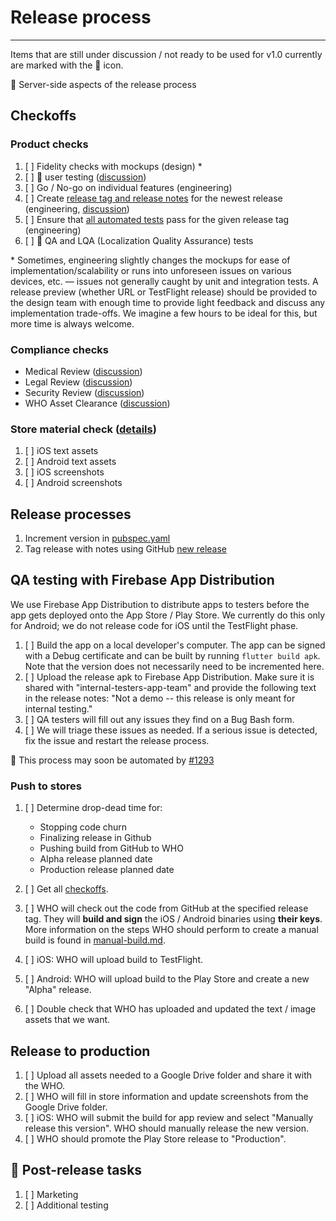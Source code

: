 # Release process

---

Items that are still under discussion / not ready to be used for v1.0 currently are marked with the :construction: icon.

:construction: Server-side aspects of the release process

## Checkoffs

### Product checks

1. [ ] Fidelity checks with mockups (design) \*
1. [ ] :construction: user testing ([discussion](https://github.com/WorldHealthOrganization/app/issues/243))
1. [ ] Go / No-go on individual features (engineering)
1. [ ] Create [release tag and release notes](https://github.com/WorldHealthOrganization/app/releases) for the newest release (engineering, [discussion](https://github.com/WorldHealthOrganization/app/issues/279))
1. [ ] Ensure that [all automated tests](https://github.com/WorldHealthOrganization/app/actions) pass for the given release tag (engineering)
1. [ ] :construction: QA and LQA (Localization Quality Assurance) tests

\* Sometimes, engineering slightly changes the mockups for ease of implementation/scalability or runs into unforeseen issues on various devices, etc. — issues not generally caught by unit and integration tests. A release preview (whether URL or TestFlight release) should be provided to the design team with enough time to provide light feedback and discuss any implementation trade-offs. We imagine a few hours to be ideal for this, but more time is always welcome.

### Compliance checks

- Medical Review ([discussion](https://github.com/WorldHealthOrganization/app/issues/18))
- Legal Review ([discussion](https://github.com/WorldHealthOrganization/app/issues/17))
- Security Review ([discussion](https://github.com/WorldHealthOrganization/app/issues/16))
- WHO Asset Clearance ([discussion](https://github.com/WorldHealthOrganization/app/issues/97))

### Store material check ([details](release/store-asset-checks.md))

1. [ ] iOS text assets
1. [ ] Android text assets
1. [ ] iOS screenshots
1. [ ] Android screenshots

## Release processes

1. Increment version in [pubspec.yaml](https://github.com/WorldHealthOrganization/app/blob/master/client/pubspec.yaml#L11)
1. Tag release with notes using GitHub [new release](https://github.com/WorldHealthOrganization/app/releases/new)

## QA testing with Firebase App Distribution

We use Firebase App Distribution to distribute apps to testers before the app gets deployed onto the App Store / Play Store. We currently do this only for Android; we do not release code for iOS until the TestFlight phase.

1. [ ] Build the app on a local developer's computer. The app can be signed with a Debug certificate and can be built by running `flutter build apk`. Note that the version does not necessarily need to be incremented here.
1. [ ] Upload the release apk to Firebase App Distribution. Make sure it is shared with "internal-testers-app-team" and provide the following text in the release notes: "Not a demo -- this release is only meant for internal testing."
1. [ ] QA testers will fill out any issues they find on a Bug Bash form.
1. [ ] We will triage these issues as needed. If a serious issue is detected, fix the issue and restart the release process.

:construction: This process may soon be automated by [#1293](https://github.com/WorldHealthOrganization/app/pull/1293)

### Push to stores

1. [ ] Determine drop-dead time for:

   - Stopping code churn
   - Finalizing release in Github
   - Pushing build from GitHub to WHO
   - Alpha release planned date
   - Production release planned date

1. [ ] Get all [checkoffs](#checkoffs).
1. [ ] WHO will check out the code from GitHub at the specified release tag. They will **build and sign** the iOS / Android binaries using **their keys**. More information on the steps WHO should perform to create a manual build is found in [manual-build.md](manual-build.md).
1. [ ] iOS: WHO will upload build to TestFlight.
1. [ ] Android: WHO will upload build to the Play Store and create a new "Alpha" release.
1. [ ] Double check that WHO has uploaded and updated the text / image assets that we want.

## Release to production

1. [ ] Upload all assets needed to a Google Drive folder and share it with the WHO.
1. [ ] WHO will fill in store information and update screenshots from the Google Drive folder.
1. [ ] iOS: WHO will submit the build for app review and select "Manually release this version". WHO should manually release the new version.
1. [ ] WHO should promote the Play Store release to "Production".

## :construction: Post-release tasks

1. [ ] Marketing
1. [ ] Additional testing
